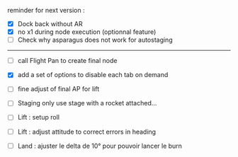 reminder for next version : 


* [x] Dock back without AR
* [x] no x1 during node execution (optionnal feature)
* [ ] Check why asparagus does not work for autostaging

---------------------

* [ ] call Flight Pan to create final node 
* [x] add a set of options to disable each tab on demand
* [ ] fine adjust of final AP for lift

* [ ] Staging only use stage with a rocket attached...
* [ ] Lift : setup roll
* [ ] Lift : adjust attitude to correct errors in heading

* [ ] Land : ajuster le delta de 10° pour pouvoir lancer le burn



 

